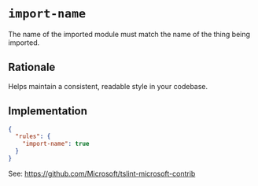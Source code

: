 # `import-name`

The name of the imported module must match the name of the thing being
imported.

## Rationale

Helps maintain a consistent, readable style in your codebase.

## Implementation

```json
{
  "rules": {
    "import-name": true
  }
}
```

See: https://github.com/Microsoft/tslint-microsoft-contrib

